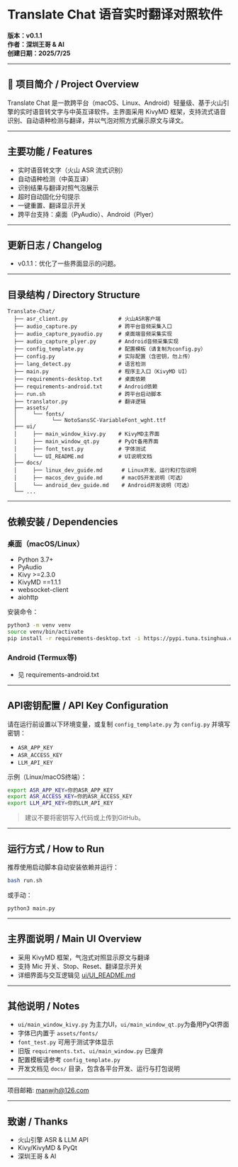 # Translate Chat 语音实时翻译对照软件

**版本：v0.1.1**  
**作者：深圳王哥 & AI**  
**创建日期：2025/7/25**  

---

## 🧭 项目简介 / Project Overview

Translate Chat 是一款跨平台（macOS、Linux、Android）轻量级、基于火山引擎的实时语音转文字与中英互译软件。主界面采用 KivyMD 框架，支持流式语音识别、自动语种检测与翻译，并以气泡对照方式展示原文与译文。

---

## 主要功能 / Features
- 实时语音转文字（火山 ASR 流式识别）
- 自动语种检测（中英互译）
- 识别结果与翻译对照气泡展示
- 超时自动固化分句提示
- 一键重置、翻译显示开关
- 跨平台支持：桌面（PyAudio）、Android（Plyer）

---

## 更新日志 / Changelog

- v0.1.1：优化了一些界面显示的问题。

---

## 目录结构 / Directory Structure

```
Translate-Chat/
  ├── asr_client.py                # 火山ASR客户端
  ├── audio_capture.py             # 跨平台音频采集入口
  ├── audio_capture_pyaudio.py     # 桌面端音频采集实现
  ├── audio_capture_plyer.py       # Android音频采集实现
  ├── config_template.py           # 配置模板（请复制为config.py）
  ├── config.py                    # 实际配置（含密钥，勿上传）
  ├── lang_detect.py               # 语言检测
  ├── main.py                      # 程序主入口（KivyMD UI）
  ├── requirements-desktop.txt     # 桌面依赖
  ├── requirements-android.txt     # Android依赖
  ├── run.sh                       # 跨平台启动脚本
  ├── translator.py                # 翻译逻辑
  ├── assets/
  │     └── fonts/
  │           └── NotoSansSC-VariableFont_wght.ttf
  ├── ui/
  │     ├── main_window_kivy.py    # KivyMD主界面
  │     ├── main_window_qt.py      # PyQt备用界面
  │     ├── font_test.py           # 字体测试
  │     └── UI_README.md           # UI说明文档
  ├── docs/
  │     ├── linux_dev_guide.md      # Linux开发、运行和打包说明
  │     ├── macos_dev_guide.md      # macOS开发说明（可选）
  │     └── android_dev_guide.md    # Android开发说明（可选）
  └── ...
```

---

## 依赖安装 / Dependencies

### 桌面（macOS/Linux）
- Python 3.7+
- PyAudio
- Kivy >=2.3.0
- KivyMD ==1.1.1
- websocket-client
- aiohttp

安装命令：
```bash
python3 -m venv venv
source venv/bin/activate
pip install -r requirements-desktop.txt -i https://pypi.tuna.tsinghua.edu.cn/simple
```

### Android (Termux等)
- 见 requirements-android.txt

---

## API密钥配置 / API Key Configuration

请在运行前设置以下环境变量，或复制 `config_template.py` 为 `config.py` 并填写密钥：
- `ASR_APP_KEY`
- `ASR_ACCESS_KEY`
- `LLM_API_KEY`

示例（Linux/macOS终端）：
```bash
export ASR_APP_KEY=你的ASR_APP_KEY
export ASR_ACCESS_KEY=你的ASR_ACCESS_KEY
export LLM_API_KEY=你的LLM_API_KEY
```
> 建议不要将密钥写入代码或上传到GitHub。

---

## 运行方式 / How to Run

推荐使用启动脚本自动安装依赖并运行：
```bash
bash run.sh
```
或手动：
```bash
python3 main.py
```

---

## 主界面说明 / Main UI Overview

- 采用 KivyMD 框架，气泡式对照显示原文与翻译
- 支持 Mic 开关、Stop、Reset、翻译显示开关
- 详细界面与交互逻辑见 [ui/UI_README.md](ui/UI_README.md)

---

## 其他说明 / Notes
- `ui/main_window_kivy.py` 为主力UI，`ui/main_window_qt.py`为备用PyQt界面
- 字体已内置于 `assets/fonts/`
- `font_test.py` 可用于测试字体显示
- 旧版 `requirements.txt`、`ui/main_window.py` 已废弃
- 配置模板请参考 `config_template.py`
- 开发文档见 `docs/` 目录，包含各平台开发、运行与打包说明

---

项目邮箱: manwjh@126.com

---

## 致谢 / Thanks
- 火山引擎 ASR & LLM API
- Kivy/KivyMD & PyQt
- 深圳王哥 & AI 